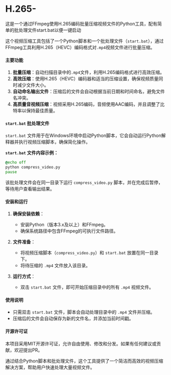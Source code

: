 # H.265-
这是一个通过FFmpeg使用H.265编码批量压缩视频文件的Python工具，配有简单的批处理文件start.bat以便一键启动

这个视频压缩工具包括了一个Python脚本和一个批处理文件（`start.bat`），通过FFmpeg工具利用H.265（HEVC）编码格式对`.mp4`视频文件进行批量压缩。

#### 主要功能
1. **批量压缩**：自动扫描目录中的`.mp4`文件，利用H.265编码格式进行高效压缩。
2. **高效压缩**：使用H.265（HEVC）编码器和适当的压缩设置，确保视频质量同时减少文件大小。
3. **自动命名输出文件**：压缩后的文件会自动根据当前日期和时间命名，避免文件名冲突。
4. **高质量音视频压缩**：视频采用H.265编码，音频使用AAC编码，并且调整了比特率以保持最佳质量。

#### `start.bat` 批处理文件

`start.bat` 文件用于在Windows环境中启动Python脚本，它会自动运行Python解释器并执行视频压缩脚本，确保简化操作。

**`start.bat` 文件内容示例：**
```bat
@echo off
python compress_video.py
pause
```

该批处理文件会在同一目录下运行 `compress_video.py` 脚本，并在完成后暂停，等待用户查看输出结果。

#### 安装和运行
1. **确保安装依赖**：
   - 安装Python（版本3.x及以上）和FFmpeg。
   - 确保系统路径中包含FFmpeg的可执行文件路径。
   
2. **文件准备**：
   - 将视频压缩脚本（`compress_video.py`）和 `start.bat` 放置在同一目录下。
   - 将待压缩的 `.mp4` 文件放入该目录。

3. **运行方式**：
   - 双击 `start.bat` 文件，即可开始压缩目录中的所有 `.mp4` 视频文件。

#### 使用说明
- 只需双击 `start.bat` 文件，脚本会自动处理目录中的 `.mp4` 文件并压缩。
- 压缩后的文件会自动保存为新的文件名，并添加当前时间戳。

#### 开源许可证
本项目采用MIT开源许可证，允许自由使用、修改和分发。如果有任何建议或贡献，欢迎提出PR。

通过结合Python脚本和批处理文件，这个工具提供了一个简洁而高效的视频压缩解决方案，帮助用户快速处理大量视频文件。
